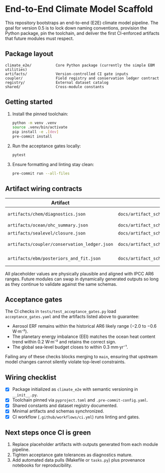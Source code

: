 # End-to-End Climate Model Scaffold

This repository bootstraps an end-to-end (E2E) climate model pipeline. The goal for
version 0.5 is to lock down naming conventions, provision the Python package, pin the
toolchain, and deliver the first CI-enforced artifacts that future modules must
respect.

## Package layout

```
climate_e2e/           Core Python package (currently the simple EBM utilities)
artifacts/             Version-controlled CI gate inputs
coupler/               Field registry and conservation ledger contract
registry/              External dataset catalog
shared/                Cross-module constants
```

## Getting started

1. Install the pinned toolchain:
   ```bash
   python -m venv .venv
   source .venv/bin/activate
   pip install -e .[dev]
   pre-commit install
   ```
2. Run the acceptance gates locally:
   ```bash
   pytest
   ```
3. Ensure formatting and linting stay clean:
   ```bash
   pre-commit run --all-files
   ```

## Artifact wiring contracts

| Artifact | Schema | Key fields | Units |
| --- | --- | --- | --- |
| `artifacts/chem/diagnostics.json` | `docs/artifact_schemas/chem_diagnostics.schema.json` | `industrial_era_ERF_total`, `ch4_lifetime_years` | W·m⁻², years |
| `artifacts/ocean/ohc_summary.json` | `docs/artifact_schemas/ocean_ohc_summary.schema.json` | `dHdt_Wm2` | W·m⁻² |
| `artifacts/sealevel/closure.json` | `docs/artifact_schemas/sealevel_closure.schema.json` | `residual_trend_mm_per_yr` | mm·yr⁻¹ |
| `artifacts/coupler/conservation_ledger.json` | `docs/artifact_schemas/coupler_conservation_ledger.schema.json` | `global_energy_leak_Wm2`, `global_water_leak_kgm2s` | W·m⁻², kg·m⁻²·s⁻¹ |
| `artifacts/ebm/posteriors_and_fit.json` | `docs/artifact_schemas/ebm_posteriors_and_fit.schema.json` | `ECS_median`, `TCR_median`, `EEI_2005_2020_mean_Wm2` | K, K, W·m⁻² |

All placeholder values are physically plausible and aligned with IPCC AR6 ranges.
Future modules can swap in dynamically generated outputs so long as they continue to
validate against the same schemas.

## Acceptance gates

The CI checks in `tests/test_acceptance_gates.py` load `acceptance_gates.yaml` and the
artifacts listed above to guarantee:

- Aerosol ERF remains within the historical AR6 likely range (−2.0 to −0.6 W·m⁻²).
- The planetary energy imbalance (EEI) matches the ocean heat content trend within
  0.2 W·m⁻² and retains the correct sign.
- The global sea-level budget closes to within 0.3 mm·yr⁻¹.

Failing any of these checks blocks merging to `main`, ensuring that upstream model
changes cannot silently violate top-level constraints.

## Wiring checklist

- [x] Package initialized as `climate_e2e` with semantic versioning in `__init__.py`.
- [x] Toolchain pinned via `pyproject.toml` and `.pre-commit-config.yaml`.
- [x] Shared constants and dataset registry documented.
- [x] Minimal artifacts and schemas synchronized.
- [x] CI workflow (`.github/workflows/ci.yml`) runs linting and gates.

## Next steps once CI is green

1. Replace placeholder artifacts with outputs generated from each module pipeline.
2. Tighten acceptance gate tolerances as diagnostics mature.
3. Add automated data pulls (Makefile or `tasks.py`) plus provenance notebooks for
   reproducibility.
